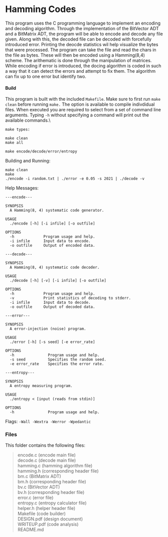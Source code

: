 # Hamming Codes

This program uses the C programming language to implement an encoding and decoding algorithm. 
Through the implementation of the BitVector ADT and a BitMatrix ADT, the program will be able to
encode and decode any file given. Along with this, the decoded file can be decoded with forcefully 
introduced error. Printing the deocde statistics wil help visualize the bytes that were processed.
The program can take the file and read the chars in the file as bytes. These will then be encoded
using a Hamming(8,4) scheme. The arithematic is done through the manipulation of matrices. While 
encoding if error is introduced, the docing algorithm is coded in such a way that it can detect 
the errors and attempt to fix them. The algorithm can fix up to one error but identify two. 

#### Build

This program is built with the included `Makefile`. Make sure to first run `make clean` before
running `make.` The option is available to compile indivdidual files. When executed you are
required to select from a set of command line arguments. Typing `-h` without specifying a
command will print out the available commands.\

```
make types:

make clean
make all

make encode/decode/error/entropy
```

Building and Running:
```
make clean
make
./encode -i random.txt | ./error -e 0.05 -s 2021 | ./decode -v
```

Help Messages:
```
---encode---

SYNOPSIS
  A Hamming(8, 4) systematic code generator.

USAGE
  ./encode [-h] [-i infile] [-o outfile]

OPTIONS
  -h             Program usage and help.
  -i infile      Input data to encode.
  -o outfile     Output of encoded data.

---decode---

SYNOPSIS
  A Hamming(8, 4) systematic code decoder.

USAGE
  ./decode [-h] [-v] [-i infile] [-o outfile]

OPTIONS
  -h             Program usage and help.
  -v             Print statistics of decoding to stderr.
  -i infile      Input data to decode.
  -o outfile     Output of decoded data.

---error---

SYNOPSIS
  A error-injection (noise) program.

USAGE
  ./error [-h] [-s seed] [-e error_rate]

OPTIONS
  -h               Program usage and help.
  -s seed          Specifies the random seed.
  -e error_rate    Specifies the error rate.

---entropy---

SYNOPSIS
  A entropy measuring program.

USAGE
  ./entropy < [input (reads from stdin)]

OPTIONS
  -h               Program usage and help.
```

Flags: `-Wall -Wextra -Werror -Wpedantic`

### Files

This folder contains the following files:
> encode.c (encode main file)\
> decode.c (decode main file)\
> hamming.c (hamming algorithm file)\
> hamming.h (corresponding header file)\
> bm.c (BitMatrix ADT)\
> bm.h (corresponding header file)\
> bv.c (BitVector ADT)\
> bv.h (corresponding header file)\
> error.c (error file)\
> entropy.c (entropy calculator file)\
> helper.h (helper header file)\
> Makefile (code builder)\
> DESIGN.pdf (design document)\
> WRITEUP.pdf (code analysis)\
> README.md 


